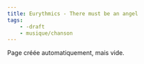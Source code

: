 ```yaml
---
title: Eurythmics - There must be an angel
tags:
    - -draft
    - musique/chanson
---
```


Page créée automatiquement, mais vide.
